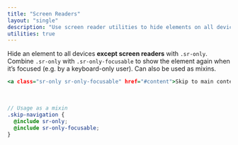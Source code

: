 ```yaml
---
title: "Screen Readers"
layout: "single"
description: "Use screen reader utilities to hide elements on all devices except screen readers."
utilities: true
---
```


Hide an element to all devices **except screen readers** with `.sr-only`. Combine `.sr-only` with `.sr-only-focusable` to show the element again when it’s focused (e.g. by a keyboard-only user). Can also be used as mixins.

```htm
<a class="sr-only sr-only-focusable" href="#content">Skip to main content</a>
```

<br>

```scss
// Usage as a mixin
.skip-navigation {
  @include sr-only;
  @include sr-only-focusable;
}
```
